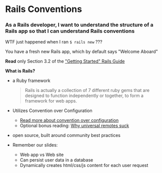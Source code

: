 # Rails Conventions

### As a Rails developer, I want to understand the structure of a Rails app so that I can understand Rails conventions

WTF just happened when I ran `$ rails new` ???

You have a fresh new Rails app, which by default says "Welcome Aboard"

**Read** only Section 3.2 of the ["Getting Started" Rails Guide](http://guides.rubyonrails.org/getting_started.html#creating-the-blog-application)

**What is Rails?**

- a Ruby framework

  >Rails is actually a collection of 7 different ruby gems that are designed to function independently or together, to form a framework for web apps.
- Utilizes Convention over Configuration
  - [Read more about convention over configuration](http://en.wikipedia.org/wiki/Convention_over_configuration)
  - Optional bonus reading: [Why universal remotes suck](http://softwareengineering.vazexqi.com/files/pattern.html)
- open source, built around community best practices
- Remember our slides:
  - Web app vs Web site
  - Can persist user data in a database
  - Dynamically creates html/css/js content for each user request
